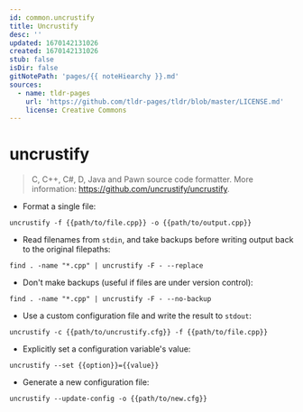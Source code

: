 ```yaml
---
id: common.uncrustify
title: Uncrustify
desc: ''
updated: 1670142131026
created: 1670142131026
stub: false
isDir: false
gitNotePath: 'pages/{{ noteHiearchy }}.md'
sources:
  - name: tldr-pages
    url: 'https://github.com/tldr-pages/tldr/blob/master/LICENSE.md'
    license: Creative Commons
---
```

# uncrustify

> C, C++, C#, D, Java and Pawn source code formatter.
> More information: <https://github.com/uncrustify/uncrustify>.

- Format a single file:

`uncrustify -f {{path/to/file.cpp}} -o {{path/to/output.cpp}}`

- Read filenames from `stdin`, and take backups before writing output back to the original filepaths:

`find . -name "*.cpp" | uncrustify -F - --replace`

- Don't make backups (useful if files are under version control):

`find . -name "*.cpp" | uncrustify -F - --no-backup`

- Use a custom configuration file and write the result to `stdout`:

`uncrustify -c {{path/to/uncrustify.cfg}} -f {{path/to/file.cpp}}`

- Explicitly set a configuration variable's value:

`uncrustify --set {{option}}={{value}}`

- Generate a new configuration file:

`uncrustify --update-config -o {{path/to/new.cfg}}`


